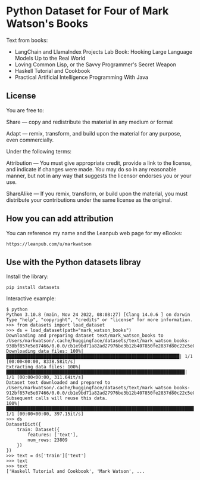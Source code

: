 # Python Dataset for Four of Mark Watson's Books

Text from books:

- LangChain and LlamaIndex Projects Lab Book: Hooking Large Language Models Up to the Real World
- Loving Common Lisp, or the Savvy Programmer's Secret Weapon
- Haskell Tutorial and Cookbook
- Practical Artificial Intelligence Programming With Java

## License

You are free to:

Share — copy and redistribute the material in any medium or format

Adapt — remix, transform, and build upon the material for any purpose, even commercially.

Under the following terms:

Attribution — You must give appropriate credit, provide a link to the license, and indicate if changes were made. You may do so in any reasonable manner, but not in any way that suggests the licensor endorses you or your use.

ShareAlike — If you remix, transform, or build upon the material, you must distribute your contributions under the same license as the original.

## How you can add attribution

You can reference my name and the Leanpub web page for my eBooks:

    https://leanpub.com/u/markwatson

## Use with the Python datasets libray

Install the library:

    pip install datasets

Interactive example:

```
$ python
Python 3.10.8 (main, Nov 24 2022, 08:08:27) [Clang 14.0.6 ] on darwin
Type "help", "copyright", "credits" or "license" for more information.
>>> from datasets import load_dataset
>>> ds = load_dataset(path="mark_watson_books")
Downloading and preparing dataset text/mark_watson_books to /Users/markwatson/.cache/huggingface/datasets/text/mark_watson_books-938bf857e5e87466/0.0.0/cb1e9bd71a82ad27976be3b12b407850fe2837d80c22c5e03a28949843a8ace2...
Downloading data files: 100%|█████████████████████████████████████████████████████████████████| 1/1 [00:00<00:00, 8338.58it/s]
Extracting data files: 100%|███████████████████████████████████████████████████████████████████| 1/1 [00:00<00:00, 311.64it/s]
Dataset text downloaded and prepared to /Users/markwatson/.cache/huggingface/datasets/text/mark_watson_books-912bf857e5e87466/0.0.0/cb1e9bd71a82ad27976be3b12b407850fe2837d80c22c5e03a28949843a8ace2. Subsequent calls will reuse this data.
100%|██████████████████████████████████████████████████████████████████████████████████████████| 1/1 [00:00<00:00, 397.15it/s]
>>> ds
DatasetDict({
    train: Dataset({
        features: ['text'],
        num_rows: 23809
    })
})
>>> text = ds['train']['text']
>>> text
>>> text
['Haskell Tutorial and Cookbook', 'Mark Watson', ...
```
